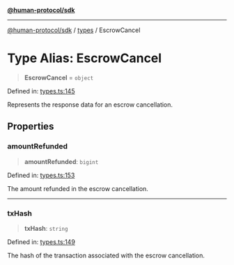 [**@human-protocol/sdk**](../../README.md)

***

[@human-protocol/sdk](../../modules.md) / [types](../README.md) / EscrowCancel

# Type Alias: EscrowCancel

> **EscrowCancel** = `object`

Defined in: [types.ts:145](https://github.com/humanprotocol/human-protocol/blob/4f9f4810c9c1a654191936e19a0b74f958029c9b/packages/sdk/typescript/human-protocol-sdk/src/types.ts#L145)

Represents the response data for an escrow cancellation.

## Properties

### amountRefunded

> **amountRefunded**: `bigint`

Defined in: [types.ts:153](https://github.com/humanprotocol/human-protocol/blob/4f9f4810c9c1a654191936e19a0b74f958029c9b/packages/sdk/typescript/human-protocol-sdk/src/types.ts#L153)

The amount refunded in the escrow cancellation.

***

### txHash

> **txHash**: `string`

Defined in: [types.ts:149](https://github.com/humanprotocol/human-protocol/blob/4f9f4810c9c1a654191936e19a0b74f958029c9b/packages/sdk/typescript/human-protocol-sdk/src/types.ts#L149)

The hash of the transaction associated with the escrow cancellation.
